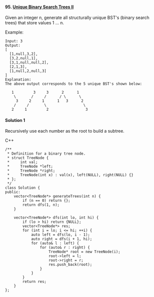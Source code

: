 #### 95\. [Unique Binary Search Trees II](https://leetcode.com/problems/unique-binary-search-trees-ii/)

Given an integer n, generate all structurally unique BST's (binary search trees) that store values 1 ... n.

Example:
```
Input: 3
Output:
[
  [1,null,3,2],
  [3,2,null,1],
  [3,1,null,null,2],
  [2,1,3],
  [1,null,2,null,3]
]
Explanation:
The above output corresponds to the 5 unique BST's shown below:

   1         3     3      2      1
    \       /     /      / \      \
     3     2     1      1   3      2
    /     /       \                 \
   2     1         2                 3
```

#### Solution 1

Recursively use each number as the root to build a subtree.

C++

```
/**
 * Definition for a binary tree node.
 * struct TreeNode {
 *     int val;
 *     TreeNode *left;
 *     TreeNode *right;
 *     TreeNode(int x) : val(x), left(NULL), right(NULL) {}
 * };
 */
class Solution {
public:
    vector<TreeNode*> generateTrees(int n) {
        if (n == 0) return {};
        return dfs(1, n);
    }
    
    vector<TreeNode*> dfs(int lo, int hi) {
        if (lo > hi) return {NULL};
        vector<TreeNode*> res;
        for (int i = lo; i <= hi; ++i) {
            auto left = dfs(lo, i - 1);
            auto right = dfs(i + 1, hi);
            for (auto& l : left) {
                for (auto& r : right) {
                    TreeNode* root = new TreeNode(i);
                    root->left = l;
                    root->right = r;
                    res.push_back(root);
                }
            }
        }
        return res;
    }
};
```
